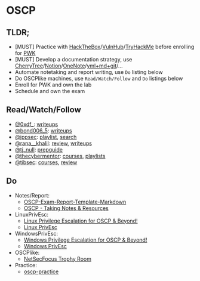 # OSCP

## TLDR;
- [MUST] Practice with [HackTheBox](https://www.hackthebox.eu/)/[VulnHub](https://www.vulnhub.com/)/[TryHackMe](https://tryhackme.com/) before enrolling for [PWK](https://www.offensive-security.com/pwk-oscp/)
- [MUST] Develop a documentation strategy, use [CherryTree](https://www.giuspen.com/cherrytree/)/[Notion](https://www.notion.so/)/[OneNote](https://www.onenote.com/)/[yml+md+git](https://github.com/7h3rAm/oscplike/)/...
- Automate notetaking and report writing, use `Do` listing below
- Do OSCPlike machines, use `Read/Watch/Follow` and `Do` listings below
- Enroll for PWK and own the lab
- Schedule and own the exam

## Read/Watch/Follow
- [@0xdf_](https://twitter.com/0xdf_): [writeups](https://0xdf.gitlab.io/tags.html#oscp-like)
- [@bond006_5](https://twitter.com/bond006_5): [writeups](https://medium.com/@bondo.mike)
- [@ippsec](https://twitter.com/ippsec): [playlist](https://www.youtube.com/playlist?list=PLidcsTyj9JXK-fnabFLVEVulnHubinQ14Jy5tf), [search](https://ippsec.rocks/)
- [@rana__khalil](https://twitter.com/rana__khalil): [review](https://medium.com/@ranakhalil101/my-oscp-journey-a-review-fa779b4339d9), [writeups](https://medium.com/@ranakhalil101)
- [@tj_null](https://twitter.com/tj_null): [prepguide](https://www.netsecfocus.com/oscp/2019/03/29/The_Journey_to_Try_Harder-_TJNulls_Preparation_Guide_for_PWK_OSCP.html)
- [@thecybermentor](https://twitter.com/thecybermentor): [courses](https://www.udemy.com/user/heath-adams-2/), [playlists](https://www.youtube.com/channel/UC0ArlFuFYMpEewyRBzdLHiw/playlists)
- [@tibsec](https://twitter.com/tibsec): [courses](https://www.udemy.com/user/tib3rius/), [review](https://medium.com/@Tib3rius/59-hosts-to-glory-passing-the-oscp-acf0fd384371)

## Do
- Notes/Report:
    * [OSCP-Exam-Report-Template-Markdown](https://github.com/noraj/OSCP-Exam-Report-Template-Markdown)
    * [OSCP - Taking Notes & Resources](https://www.youtube.com/watch?v=MQGozZzHUwQ)
- LinuxPrivEsc:
    * [Linux Privilege Escalation for OSCP & Beyond!](https://www.udemy.com/course/linux-privilege-escalation/learn/lecture/16313118#overview)
    * [Linux PrivEsc](https://tryhackme.com/room/linuxprivesc)
- WindowsPrivEsc:
    * [Windows Privilege Escalation for OSCP & Beyond!](https://www.udemy.com/course/windows-privilege-escalation/learn/lecture/18153180#overview)
    * [Windows PrivEsc](https://tryhackme.com/room/windows10privesc)
- OSCPlike:
    * [NetSecFocus Trophy Room](https://docs.google.com/spreadsheets/u/1/d/1dwSMIAPIam0PuRBkCiDI88pU3yzrqqHkDtBngUHNCw8/htmlview)
- Practice:
    * [oscp-practice](https://github.com/ajdumanhug/oscp-practice)
